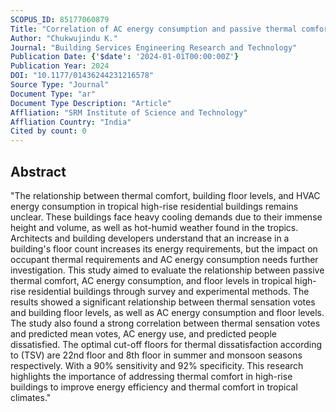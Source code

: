 ```yaml
---
SCOPUS_ID: 85177060879
Title: "Correlation of AC energy consumption and passive thermal comfort with floor levels in tropical high-rise residential dwellings"
Author: "Chukwujindu K."
Journal: "Building Services Engineering Research and Technology"
Publication Date: {'$date': '2024-01-01T00:00:00Z'}
Publication Year: 2024
DOI: "10.1177/01436244231216578"
Source Type: "Journal"
Document Type: "ar"
Document Type Description: "Article"
Affliation: "SRM Institute of Science and Technology"
Affliation Country: "India"
Cited by count: 0
---
```


## Abstract
"The relationship between thermal comfort, building floor levels, and HVAC energy consumption in tropical high-rise residential buildings remains unclear. These buildings face heavy cooling demands due to their immense height and volume, as well as hot-humid weather found in the tropics. Architects and building developers understand that an increase in a building's floor count increases its energy requirements, but the impact on occupant thermal requirements and AC energy consumption needs further investigation. This study aimed to evaluate the relationship between passive thermal comfort, AC energy consumption, and floor levels in tropical high-rise residential buildings through survey and experimental methods. The results showed a significant relationship between thermal sensation votes and building floor levels, as well as AC energy consumption and floor levels. The study also found a strong correlation between thermal sensation votes and predicted mean votes, AC energy use, and predicted people dissatisfied. The optimal cut-off floors for thermal dissatisfaction according to (TSV) are 22nd floor and 8th floor in summer and monsoon seasons respectively. With a 90% sensitivity and 92% specificity. This research highlights the importance of addressing thermal comfort in high-rise buildings to improve energy efficiency and thermal comfort in tropical climates."
